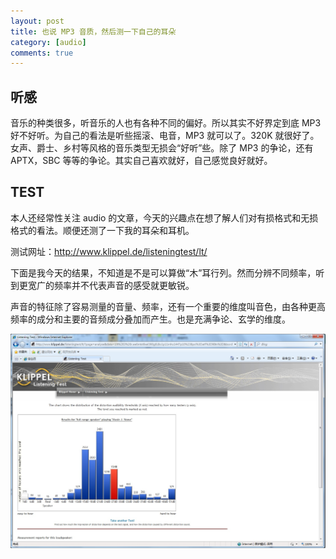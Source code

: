 ```yaml
---
layout: post
title: 也说 MP3 音质，然后测一下自己的耳朵
category: [audio]
comments: true
---
```


## 听感

音乐的种类很多，听音乐的人也有各种不同的偏好。所以其实不好界定到底 MP3 好不好听。为自己的看法是听些摇滚、电音，MP3 就可以了。320K 就很好了。女声、爵士、乡村等风格的音乐类型无损会“好听”些。除了 MP3 的争论，还有 APTX，SBC 等等的争论。其实自己喜欢就好，自己感觉良好就好。

## TEST

本人还经常性关注 audio 的文章，今天的兴趣点在想了解人们对有损格式和无损格式的看法。顺便还测了一下我的耳朵和耳机。

测试网址：http://www.klippel.de/listeningtest/lt/

下面是我今天的结果，不知道是不是可以算做“木”耳行列。然而分辨不同频率，听到更宽广的频率并不代表声音的感受就更敏锐。

声音的特征除了容易测量的音量、频率，还有一个重要的维度叫音色，由各种更高频率的成分和主要的音频成分叠加而产生。也是充满争论、玄学的维度。

![w800](/images/2016-05-31-Listening_Test_Result.jpg)
